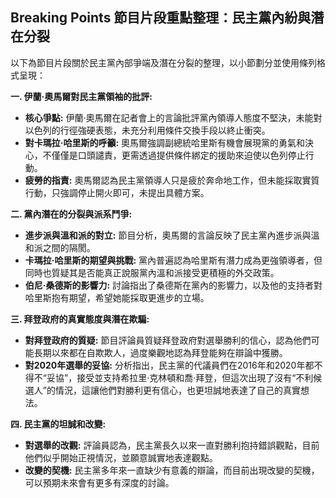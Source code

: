 ## Breaking Points 節目片段重點整理：民主黨內紛與潛在分裂

以下為節目片段關於民主黨內部爭端及潛在分裂的整理，以小節劃分並使用條列格式呈現：

**一. 伊蘭·奧馬爾對民主黨領袖的批評:**

*   **核心爭點:** 伊蘭·奧馬爾在記者會上的言論批評黨內領導人態度不堅決，未能對以色列的行徑強硬表態，未充分利用條件交換手段以終止衝突。
*   **對卡瑪拉·哈里斯的呼籲:** 奧馬爾強調副總統哈里斯有機會展現黨的勇氣和決心，不僅僅是口頭譴責，更需透過提供條件綁定的援助來迫使以色列停止行動。
*    **疲勞的指責:** 奧馬爾認為民主黨領導人只是疲於奔命地工作，但未能採取實質行動，只強調停止開火即可，未提出具體方案。

**二. 黨內潛在的分裂與派系鬥爭:**

*   **進步派與溫和派的對立:**  節目分析，奧馬爾的言論反映了民主黨內進步派與溫和派之間的隔閡。
*   **卡瑪拉·哈里斯的期望與挑戰:** 黨內普遍認為哈里斯有潛力成為更強領導者，但同時也質疑其是否能真正說服黨內溫和派接受更積極的外交政策。
*   **伯尼·桑德斯的影響力:**  討論指出了桑德斯在黨內的影響力，以及他的支持者對哈里斯抱有期望，希望她能採取更進步的立場。

**三.  拜登政府的真實態度與潛在欺騙:**

*   **對拜登政府的質疑:** 節目評論員質疑拜登政府對選舉勝利的信心，認為他們可能長期以來都在自欺欺人，過度樂觀地認為拜登能夠在辯論中獲勝。
*   **對2020年選舉的妥協:** 分析指出，民主黨的代議員們在2016年和2020年都不得不“妥協”，接受並支持希拉里·克林頓和喬·拜登，但這次出現了沒有“不利候選人”的情況，這讓他們對勝利更有信心，也更坦誠地表達了自己的真實想法。

**四. 民主黨的坦誠和改變:**

*  **對選舉的改觀:** 評論員認為，民主黨長久以來一直對勝利抱持錯誤觀點，目前他們似乎開始正視情況，並願意誠實地表達觀點。
*  **改變的契機:** 民主黨多年來一直缺少有意義的辯論，而目前出現改變的契機，可以預期未來會有更多有深度的討論。